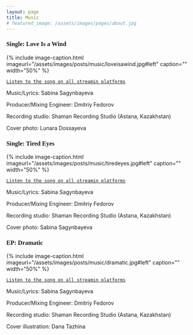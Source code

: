 ```yaml
---
layout: page
title: Music
# featured_image: /assets/images/pages/about.jpg
---
```


### <span style="font-family:Andale Mono;">Single: Love Is a Wind</span>
{% include image-caption.html imageurl="/assets/images/posts/music/loveisawind.jpg#left" caption="" width="50%" %}

[`Listen to the song on all streamin platforms`](https://distrokid.com/hyperfollow/sabina/love-is-a-wind)

Music/Lyrics: Sabina Sagynbayeva

Producer/Mixing Engineer: Dmitriy Fedorov

Recording studio: Shaman Recording Studio (Astana, Kazakhstan)

Cover photo: Lunara Dossayeva

### <span style="font-family:Andale Mono;">Single: Tired Eyes</span>
{% include image-caption.html imageurl="/assets/images/posts/music/tiredeyes.jpg#left" caption="" width="50%" %}

[`Listen to the song on all streamin platforms`](https://distrokid.com/hyperfollow/sabina/tired-eyes)

Music/Lyrics: Sabina Sagynbayeva

Producer/Mixing Engineer: Dmitriy Fedorov

Recording studio: Shaman Recording Studio (Astana, Kazakhstan)

Cover photo: Sabina Sagynbayeva

### <span style="font-family:Andale Mono;">EP: Dramatic</span>
{% include image-caption.html imageurl="/assets/images/posts/music/dramatic.jpg#left" caption="" width="50%" %}

[`Listen to the song on all streamin platforms`](https://distrokid.com/hyperfollow/sabina/dramatic-2)

Music/Lyrics: Sabina Sagynbayeva

Producer/Mixing Engineer: Dmitriy Fedorov

Recording studio: Shaman Recording Studio (Astana, Kazakhstan)

Cover illustration: Dana Tazhina





<!-- >The world always seems brighter when you’ve just made something that wasn’t there before. <cite>Neil Gaiman</cite> -->
<!-- 
As a hobby, Daniel authors the most influential JavaScript blog in Lithuania with over 100,000 page views a month. He lives in Vilnius with his beautiful wife, two boys and one girl.

*Thank You for reading!* -->